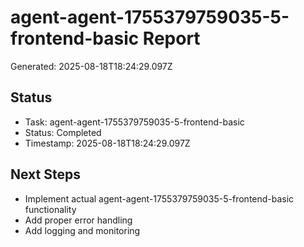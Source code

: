 # agent-agent-1755379759035-5-frontend-basic Report

Generated: 2025-08-18T18:24:29.097Z

## Status
- Task: agent-agent-1755379759035-5-frontend-basic
- Status: Completed
- Timestamp: 2025-08-18T18:24:29.097Z

## Next Steps
- Implement actual agent-agent-1755379759035-5-frontend-basic functionality
- Add proper error handling
- Add logging and monitoring
